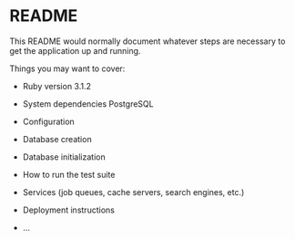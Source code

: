 # README

This README would normally document whatever steps are necessary to get the
application up and running.

Things you may want to cover:

* Ruby version
  3.1.2

* System dependencies
  PostgreSQL

* Configuration

* Database creation

* Database initialization

* How to run the test suite

* Services (job queues, cache servers, search engines, etc.)

* Deployment instructions

* ...
